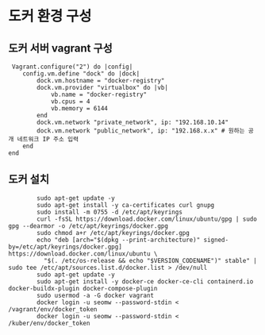 # 도커 환경 구성
## 도커 서버 vagrant 구성
     Vagrant.configure("2") do |config|
        config.vm.define "dock" do |dock|
            dock.vm.hostname = "docker-registry"
            dock.vm.provider "virtualbox" do |vb|
                vb.name = "docker-registry"
                vb.cpus = 4 
                vb.memory = 6144
            end
            dock.vm.network "private_network", ip: "192.168.10.14"
            dock.vm.network "public_network", ip: "192.168.x.x" # 원하는 공개 네트워크 IP 주소 입력
        end
    end

## 도커 설치
            sudo apt-get update -y
            sudo apt-get install -y ca-certificates curl gnupg
            sudo install -m 0755 -d /etc/apt/keyrings
            curl -fsSL https://download.docker.com/linux/ubuntu/gpg | sudo gpg --dearmor -o /etc/apt/keyrings/docker.gpg
            sudo chmod a+r /etc/apt/keyrings/docker.gpg
            echo "deb [arch="$(dpkg --print-architecture)" signed-by=/etc/apt/keyrings/docker.gpg] https://download.docker.com/linux/ubuntu \
              "$(. /etc/os-release && echo "$VERSION_CODENAME")" stable" | sudo tee /etc/apt/sources.list.d/docker.list > /dev/null
            sudo apt-get update -y
            sudo apt-get install -y docker-ce docker-ce-cli containerd.io docker-buildx-plugin docker-compose-plugin
            sudo usermod -a -G docker vagrant
            docker login -u seomw --password-stdin < /vagrant/env/docker_token
            docker login -u seomw --password-stdin < /kuber/env/docker_token


